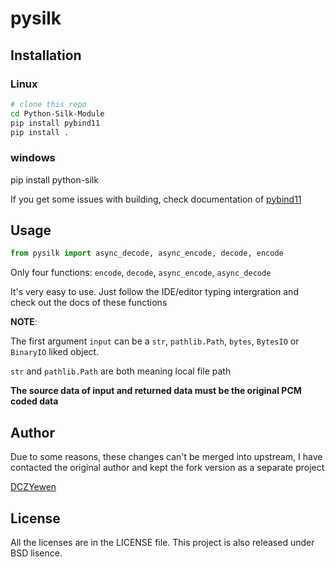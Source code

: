 # pysilk

## Installation

### Linux

```bash
# clone this repo
cd Python-Silk-Module
pip install pybind11
pip install .
```

### windows

pip install python-silk

If you get some issues with building, check documentation of [pybind11](https://pybind11.readthedocs.io)

## Usage

```python
from pysilk import async_decode, async_encode, decode, encode
```

Only four functions: `encode`, `decode`, `async_encode`, `async_decode`

It's very easy to use. Just follow the IDE/editor typing intergration and check out the docs of these functions

**NOTE**:

The first argument `input` can be a `str`, `pathlib.Path`, `bytes`, `BytesIO` or `BinaryIO` liked object.

`str` and `pathlib.Path` are both meaning local file path

**The source data of input and returned data must be the original PCM coded data**

## Author

Due to some reasons, these changes can't be merged into upstream, I have contacted the original author and kept the fork version as a separate project

[DCZYewen](https://github.com/DCZYewen/Python-Silk-Module)

## License

All the licenses are in the LICENSE file. This project is also released under BSD lisence.
